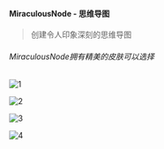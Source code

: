 ####  MiraculousNode - 思维导图

> 创建令人印象深刻的思维导图

###### MiraculousNode拥有精美的皮肤可以选择

![1](https://img.alicdn.com/imgextra/i1/671706755/O1CN01oNiE4E1zlq2xr1L2Y_!!671706755.png_160x160.jpg?t=1600006603000)

![2](https://img.alicdn.com/imgextra/i2/671706755/O1CN01FEhHYq1zlq2voL0VK_!!671706755.png_160x160.jpg?t=1600006605000)

![3](https://img.alicdn.com/imgextra/i4/671706755/O1CN01MnwAck1zlq2raXEQT_!!671706755.png_160x160.jpg?t=1600006606000)

![4](https://img.alicdn.com/imgextra/i4/671706755/O1CN01l2Xyuc1zlq2mtioXk_!!671706755.png_160x160.jpg?t=1600006602000)
